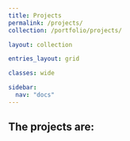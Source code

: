 ```yaml
---
title: Projects
permalink: /projects/
collection: /portfolio/projects/

layout: collection

entries_layout: grid

classes: wide

sidebar:
  nav: "docs"
---
```


## The projects are:

